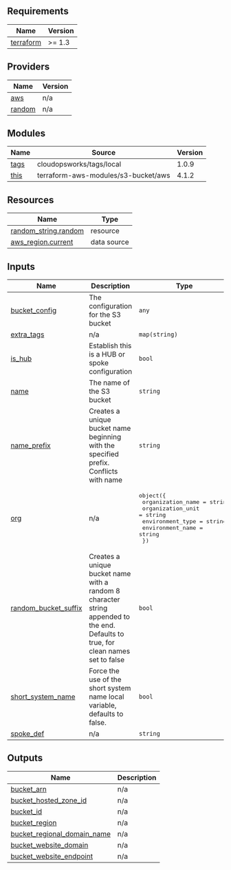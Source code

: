 ## Requirements

| Name | Version |
|------|---------|
| <a name="requirement_terraform"></a> [terraform](#requirement\_terraform) | >= 1.3 |

## Providers

| Name | Version |
|------|---------|
| <a name="provider_aws"></a> [aws](#provider\_aws) | n/a |
| <a name="provider_random"></a> [random](#provider\_random) | n/a |

## Modules

| Name | Source | Version |
|------|--------|---------|
| <a name="module_tags"></a> [tags](#module\_tags) | cloudopsworks/tags/local | 1.0.9 |
| <a name="module_this"></a> [this](#module\_this) | terraform-aws-modules/s3-bucket/aws | 4.1.2 |

## Resources

| Name | Type |
|------|------|
| [random_string.random](https://registry.terraform.io/providers/hashicorp/random/latest/docs/resources/string) | resource |
| [aws_region.current](https://registry.terraform.io/providers/hashicorp/aws/latest/docs/data-sources/region) | data source |

## Inputs

| Name | Description | Type | Default | Required |
|------|-------------|------|---------|:--------:|
| <a name="input_bucket_config"></a> [bucket\_config](#input\_bucket\_config) | The configuration for the S3 bucket | `any` | `{}` | no |
| <a name="input_extra_tags"></a> [extra\_tags](#input\_extra\_tags) | n/a | `map(string)` | `{}` | no |
| <a name="input_is_hub"></a> [is\_hub](#input\_is\_hub) | Establish this is a HUB or spoke configuration | `bool` | `false` | no |
| <a name="input_name"></a> [name](#input\_name) | The name of the S3 bucket | `string` | `""` | no |
| <a name="input_name_prefix"></a> [name\_prefix](#input\_name\_prefix) | Creates a unique bucket name beginning with the specified prefix. Conflicts with name | `string` | `""` | no |
| <a name="input_org"></a> [org](#input\_org) | n/a | <pre>object({<br/>    organization_name = string<br/>    organization_unit = string<br/>    environment_type  = string<br/>    environment_name  = string<br/>  })</pre> | n/a | yes |
| <a name="input_random_bucket_suffix"></a> [random\_bucket\_suffix](#input\_random\_bucket\_suffix) | Creates a unique bucket name with a random 8 character string appended to the end. Defaults to true, for clean names set to false | `bool` | `true` | no |
| <a name="input_short_system_name"></a> [short\_system\_name](#input\_short\_system\_name) | Force the use of the short system name local variable, defaults to false. | `bool` | `false` | no |
| <a name="input_spoke_def"></a> [spoke\_def](#input\_spoke\_def) | n/a | `string` | `"001"` | no |

## Outputs

| Name | Description |
|------|-------------|
| <a name="output_bucket_arn"></a> [bucket\_arn](#output\_bucket\_arn) | n/a |
| <a name="output_bucket_hosted_zone_id"></a> [bucket\_hosted\_zone\_id](#output\_bucket\_hosted\_zone\_id) | n/a |
| <a name="output_bucket_id"></a> [bucket\_id](#output\_bucket\_id) | n/a |
| <a name="output_bucket_region"></a> [bucket\_region](#output\_bucket\_region) | n/a |
| <a name="output_bucket_regional_domain_name"></a> [bucket\_regional\_domain\_name](#output\_bucket\_regional\_domain\_name) | n/a |
| <a name="output_bucket_website_domain"></a> [bucket\_website\_domain](#output\_bucket\_website\_domain) | n/a |
| <a name="output_bucket_website_endpoint"></a> [bucket\_website\_endpoint](#output\_bucket\_website\_endpoint) | n/a |
